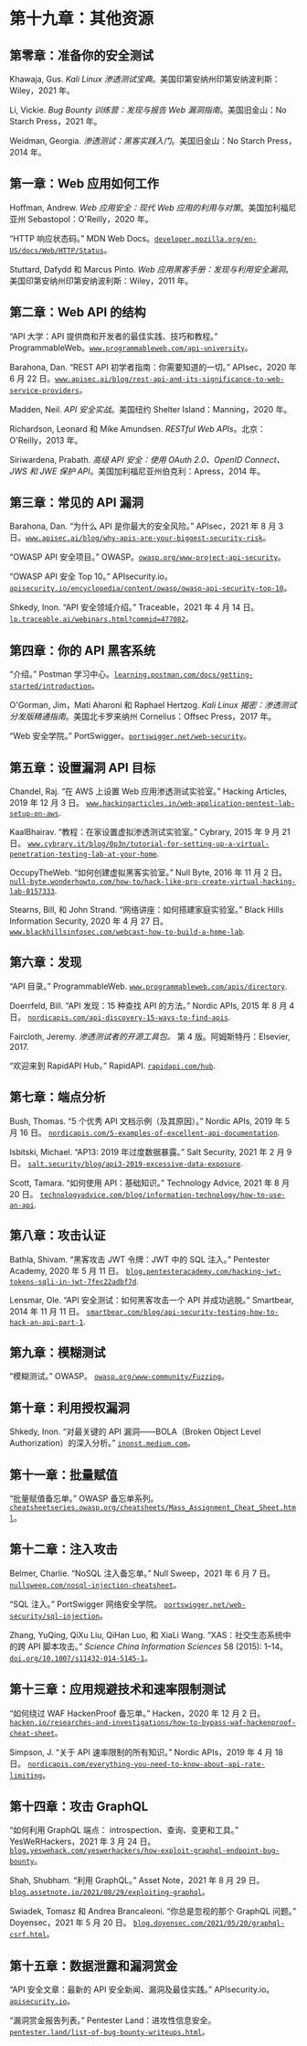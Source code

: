 # 第十九章：其他资源

## 第零章：准备你的安全测试

Khawaja, Gus. *Kali Linux 渗透测试宝典*。美国印第安纳州印第安纳波利斯：Wiley，2021 年。

Li, Vickie. *Bug Bounty 训练营：发现与报告 Web 漏洞指南*。美国旧金山：No Starch Press，2021 年。

Weidman, Georgia. *渗透测试：黑客实践入门*。美国旧金山：No Starch Press，2014 年。

## 第一章：Web 应用如何工作

Hoffman, Andrew. *Web 应用安全：现代 Web 应用的利用与对策*。美国加利福尼亚州 Sebastopol：O'Reilly，2020 年。

“HTTP 响应状态码。” MDN Web Docs。[`developer.mozilla.org/en-US/docs/Web/HTTP/Status`](https://developer.mozilla.org/en-US/docs/Web/HTTP/Status)。

Stuttard, Dafydd 和 Marcus Pinto. *Web 应用黑客手册：发现与利用安全漏洞*。美国印第安纳州印第安纳波利斯：Wiley，2011 年。

## 第二章：Web API 的结构

“API 大学：API 提供商和开发者的最佳实践、技巧和教程。” ProgrammableWeb。[`www.programmableweb.com/api-university`](https://www.programmableweb.com/api-university)。

Barahona, Dan. “REST API 初学者指南：你需要知道的一切。” APIsec，2020 年 6 月 22 日。[`www.apisec.ai/blog/rest-api-and-its-significance-to-web-service-providers`](https://www.apisec.ai/blog/rest-api-and-its-significance-to-web-service-providers)。

Madden, Neil. *API 安全实战*。美国纽约 Shelter Island：Manning，2020 年。

Richardson, Leonard 和 Mike Amundsen. *RESTful Web APIs*。北京：O'Reilly，2013 年。

Siriwardena, Prabath. *高级 API 安全：使用 OAuth 2.0、OpenID Connect、JWS 和 JWE 保护 API*。美国加利福尼亚州伯克利：Apress，2014 年。

## 第三章：常见的 API 漏洞

Barahona, Dan. “为什么 API 是你最大的安全风险。” APIsec，2021 年 8 月 3 日。[`www.apisec.ai/blog/why-apis-are-your-biggest-security-risk`](https://www.apisec.ai/blog/why-apis-are-your-biggest-security-risk)。

“OWASP API 安全项目。” OWASP。[`owasp.org/www-project-api-security`](https://owasp.org/www-project-api-security)。

“OWASP API 安全 Top 10。” APIsecurity.io。[`apisecurity.io/encyclopedia/content/owasp/owasp-api-security-top-10`](https://apisecurity.io/encyclopedia/content/owasp/owasp-api-security-top-10)。

Shkedy, Inon. “API 安全领域介绍。” Traceable，2021 年 4 月 14 日。[`lp.traceable.ai/webinars.html?commid=477082`](https://lp.traceable.ai/webinars.html?commid=477082)。

## 第四章：你的 API 黑客系统

“介绍。” Postman 学习中心。[`learning.postman.com/docs/getting-started/introduction`](https://learning.postman.com/docs/getting-started/introduction)。

O'Gorman, Jim，Mati Aharoni 和 Raphael Hertzog. *Kali Linux 揭密：渗透测试分发版精通指南*。美国北卡罗来纳州 Cornelius：Offsec Press，2017 年。

“Web 安全学院。” PortSwigger。[`portswigger.net/web-security`](https://portswigger.net/web-security)。

## 第五章：设置漏洞 API 目标

Chandel, Raj. “在 AWS 上设置 Web 应用渗透测试实验室。” Hacking Articles, 2019 年 12 月 3 日。 [`www.hackingarticles.in/web-application-pentest-lab-setup-on-aws`](https://www.hackingarticles.in/web-application-pentest-lab-setup-on-aws).

KaalBhairav. “教程：在家设置虚拟渗透测试实验室。” Cybrary, 2015 年 9 月 21 日。 [`www.cybrary.it/blog/0p3n/tutorial-for-setting-up-a-virtual-penetration-testing-lab-at-your-home`](https://www.cybrary.it/blog/0p3n/tutorial-for-setting-up-a-virtual-penetration-testing-lab-at-your-home).

OccupyTheWeb. “如何创建虚拟黑客实验室。” Null Byte, 2016 年 11 月 2 日。 [`null-byte.wonderhowto.com/how-to/hack-like-pro-create-virtual-hacking-lab-0157333`](https://null-byte.wonderhowto.com/how-to/hack-like-pro-create-virtual-hacking-lab-0157333).

Stearns, Bill, 和 John Strand. “网络讲座：如何搭建家庭实验室。” Black Hills Information Security, 2020 年 4 月 27 日。 [`www.blackhillsinfosec.com/webcast-how-to-build-a-home-lab`](https://www.blackhillsinfosec.com/webcast-how-to-build-a-home-lab)*.*

## 第六章：发现

“API 目录。” ProgrammableWeb. [`www.programmableweb.com/apis/directory`](https://www.programmableweb.com/apis/directory).

Doerrfeld, Bill. “API 发现：15 种查找 API 的方法。” Nordic APIs, 2015 年 8 月 4 日。 [`nordicapis.com/api-discovery-15-ways-to-find-apis`](https://nordicapis.com/api-discovery-15-ways-to-find-apis).

Faircloth, Jeremy. *渗透测试者的开源工具包。* 第 4 版。阿姆斯特丹：Elsevier, 2017.

“欢迎来到 RapidAPI Hub。” RapidAPI. [`rapidapi.com/hub`](https://rapidapi.com/hub).

## 第七章：端点分析

Bush, Thomas. “5 个优秀 API 文档示例（及其原因）。” Nordic APIs, 2019 年 5 月 16 日。 [`nordicapis.com/5-examples-of-excellent-api-documentation`](https://nordicapis.com/5-examples-of-excellent-api-documentation).

Isbitski, Michael. “AP13: 2019 年过度数据暴露。” Salt Security, 2021 年 2 月 9 日。 [`salt.security/blog/api3-2019-excessive-data-exposure`](https://salt.security/blog/api3-2019-excessive-data-exposure).

Scott, Tamara. “如何使用 API：基础知识。” Technology Advice, 2021 年 8 月 20 日。 [`technologyadvice.com/blog/information-technology/how-to-use-an-api`](https://technologyadvice.com/blog/information-technology/how-to-use-an-api).

## 第八章：攻击认证

Bathla, Shivam. “黑客攻击 JWT 令牌：JWT 中的 SQL 注入。” Pentester Academy, 2020 年 5 月 11 日。 [`blog.pentesteracademy.com/hacking-jwt-tokens-sqli-in-jwt-7fec22adbf7d`](https://blog.pentesteracademy.com/hacking-jwt-tokens-sqli-in-jwt-7fec22adbf7d).

Lensmar, Ole. “API 安全测试：如何黑客攻击一个 API 并成功逃脱。” Smartbear, 2014 年 11 月 11 日。 [`smartbear.com/blog/api-security-testing-how-to-hack-an-api-part-1`](https://smartbear.com/blog/api-security-testing-how-to-hack-an-api-part-1).

## 第九章：模糊测试

“模糊测试。” OWASP。 [`owasp.org/www-community/Fuzzing`](https://owasp.org/www-community/Fuzzing)。

## 第十章：利用授权漏洞

Shkedy, Inon. “对最关键的 API 漏洞——BOLA（Broken Object Level Authorization）的深入分析。” [`inonst.medium.com`](https://inonst.medium.com)。

## 第十一章：批量赋值

“批量赋值备忘单。” OWASP 备忘单系列。 [`cheatsheetseries.owasp.org/cheatsheets/Mass_Assignment_Cheat_Sheet.html`](https://cheatsheetseries.owasp.org/cheatsheets/Mass_Assignment_Cheat_Sheet.html)。

## 第十二章：注入攻击

Belmer, Charlie. “NoSQL 注入备忘单。” Null Sweep，2021 年 6 月 7 日。 [`nullsweep.com/nosql-injection-cheatsheet`](https://nullsweep.com/nosql-injection-cheatsheet)。

“SQL 注入。” PortSwigger 网络安全学院。 [`portswigger.net/web-security/sql-injection`](https://portswigger.net/web-security/sql-injection)。

Zhang, YuQing, QiXu Liu, QiHan Luo, 和 XiaLi Wang. “XAS：社交生态系统中的跨 API 脚本攻击。” *Science China Information Sciences* 58 (2015): 1–14。 [`doi.org/10.1007/s11432-014-5145-1`](https://doi.org/10.1007/s11432-014-5145-1)。

## 第十三章：应用规避技术和速率限制测试

“如何绕过 WAF HackenProof 备忘单。” Hacken，2020 年 12 月 2 日。 [`hacken.io/researches-and-investigations/how-to-bypass-waf-hackenproof-cheat-sheet`](https://hacken.io/researches-and-investigations/how-to-bypass-waf-hackenproof-cheat-sheet)。

Simpson, J. “关于 API 速率限制的所有知识。” Nordic APIs，2019 年 4 月 18 日。 [`nordicapis.com/everything-you-need-to-know-about-api-rate-limiting`](https://nordicapis.com/everything-you-need-to-know-about-api-rate-limiting)。

## 第十四章：攻击 GraphQL

“如何利用 GraphQL 端点： introspection、查询、变更和工具。” YesWeRHackers，2021 年 3 月 24 日。 [`blog.yeswehack.com/yeswerhackers/how-exploit-graphql-endpoint-bug-bounty`](https://blog.yeswehack.com/yeswerhackers/how-exploit-graphql-endpoint-bug-bounty)。

Shah, Shubham. “利用 GraphQL。” Asset Note，2021 年 8 月 29 日。 [`blog.assetnote.io/2021/08/29/exploiting-graphql`](https://blog.assetnote.io/2021/08/29/exploiting-graphql)。

Swiadek, Tomasz 和 Andrea Brancaleoni. “你总是忽视的那个 GraphQL 问题。” Doyensec，2021 年 5 月 20 日。 [`blog.doyensec.com/2021/05/20/graphql-csrf.html`](https://blog.doyensec.com/2021/05/20/graphql-csrf.html)。

## 第十五章：数据泄露和漏洞赏金

“API 安全文章：最新的 API 安全新闻、漏洞及最佳实践。” APIsecurity.io。 [`apisecurity.io`](https://apisecurity.io)。

“漏洞赏金报告列表。” Pentester Land：进攻性信息安全。 [`pentester.land/list-of-bug-bounty-writeups.html`](https://pentester.land/list-of-bug-bounty-writeups.html)。
